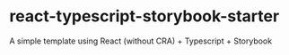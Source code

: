 # react-typescript-storybook-starter

A simple template using React (without CRA) + Typescript + Storybook
